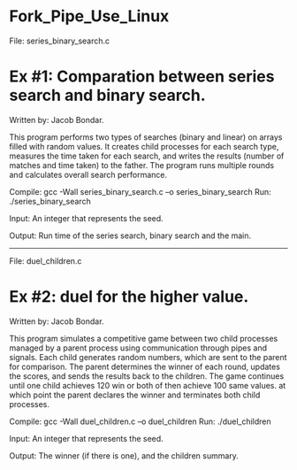 # Fork_Pipe_Use_Linux

File: series_binary_search.c 

Ex #1: Comparation between series search and binary search.
==========================================================
Written by: Jacob Bondar.

This program performs two types of searches (binary and linear) on 
 arrays filled with random values. It creates child processes for 
 each search type, measures the time taken for each search, and 
 writes the results (number of matches and time taken) to the 
 father. The program runs multiple rounds
 and calculates overall search performance.

Compile: gcc -Wall series_binary_search.c –o series_binary_search
Run: ./series_binary_search <seed value>

Input: An integer that represents the seed.
 
Output: Run time of the series search, binary search and the main.

----------------------------------------------------------------------

File: duel_children.c 

Ex #2:  duel for the higher value.
==========================================================
Written by: Jacob Bondar.

This program simulates a competitive game between two child processes
 managed by a parent process using communication through pipes and
 signals. Each child generates random numbers, which are sent to the
 parent for comparison. The parent determines the winner of each
 round, updates the scores, and sends the results back to the 
 children. The game continues until one child achieves 120 win or 
 both of then achieve 100 same values. at which point the parent 
 declares the winner and terminates both child processes.

Compile: gcc -Wall duel_children.c –o duel_children
Run: ./duel_children <seed value>

Input: An integer that represents the seed.
 
Output: The winner (if there is one), and the children summary.
